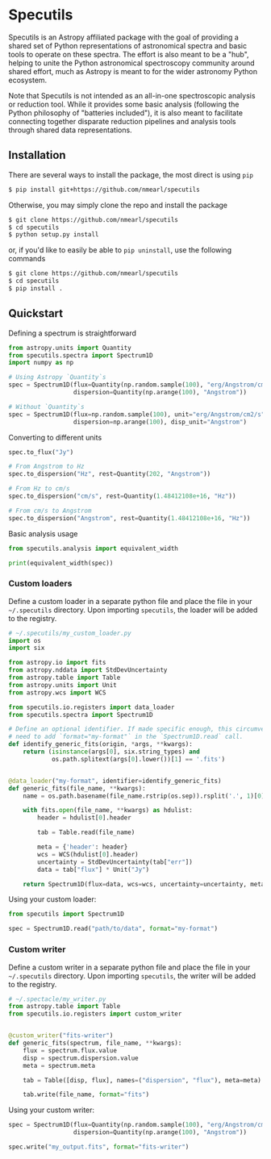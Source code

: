# Specutils

Specutils is an Astropy affiliated package with the goal of providing a shared 
set of Python representations of astronomical spectra and basic tools to 
operate on these spectra. The effort is also meant to be a "hub", helping to 
unite the Python astronomical spectroscopy community around shared effort, 
much as Astropy is meant to for the wider astronomy Python ecosystem.

Note that Specutils is not intended as an all-in-one spectroscopic analysis or 
reduction tool. While it provides some basic analysis (following the Python 
philosophy of "batteries included"), it is also meant to facilitate connecting 
together disparate reduction pipelines and analysis tools through shared data 
representations.


## Installation

There are several ways to install the package, the most direct is using `pip`

```bash
$ pip install git+https://github.com/nmearl/specutils
```

Otherwise, you may simply clone the repo and install the package

```bash
$ git clone https://github.com/nmearl/specutils
$ cd specutils
$ python setup.py install
```

or, if you'd like to easily be able to `pip uninstall`, use the following 
commands

```bash
$ git clone https://github.com/nmearl/specutils
$ cd specutils
$ pip install .
```

## Quickstart

Defining a spectrum is straightforward

```python
from astropy.units import Quantity
from specutils.spectra import Spectrum1D
import numpy as np

# Using Astropy `Quantity`s
spec = Spectrum1D(flux=Quantity(np.random.sample(100), "erg/Angstrom/cm2/s"),
                  dispersion=Quantity(np.arange(100), "Angstrom"))

# Without `Quantity`s
spec = Spectrum1D(flux=np.random.sample(100), unit="erg/Angstrom/cm2/s",
                  dispersion=np.arange(100), disp_unit="Angstrom")
```

Converting to different units

```python
spec.to_flux("Jy")

# From Angstrom to Hz
spec.to_dispersion("Hz", rest=Quantity(202, "Angstrom"))

# From Hz to cm/s
spec.to_dispersion("cm/s", rest=Quantity(1.48412108e+16, "Hz"))

# From cm/s to Angstrom
spec.to_dispersion("Angstrom", rest=Quantity(1.48412108e+16, "Hz"))
```

Basic analysis usage

```python
from specutils.analysis import equivalent_width

print(equivalent_width(spec))
```

### Custom loaders

Define a custom loader in a separate python file and place the file in your
`~/.specutils` directory. Upon importing `specutils`, the loader will be added
to the registry.

```python
# ~/.specutils/my_custom_loader.py
import os
import six

from astropy.io import fits
from astropy.nddata import StdDevUncertainty
from astropy.table import Table
from astropy.units import Unit
from astropy.wcs import WCS

from specutils.io.registers import data_loader
from specutils.spectra import Spectrum1D

# Define an optional identifier. If made specific enough, this circumvents the
# need to add `format="my-format"` in the `Spectrum1D.read` call.
def identify_generic_fits(origin, *args, **kwargs):
    return (isinstance(args[0], six.string_types) and
            os.path.splitext(args[0].lower())[1] == '.fits')


@data_loader("my-format", identifier=identify_generic_fits)
def generic_fits(file_name, **kwargs):
    name = os.path.basename(file_name.rstrip(os.sep)).rsplit('.', 1)[0]

    with fits.open(file_name, **kwargs) as hdulist:
        header = hdulist[0].header

        tab = Table.read(file_name)

        meta = {'header': header}
        wcs = WCS(hdulist[0].header)
        uncertainty = StdDevUncertainty(tab["err"])
        data = tab["flux"] * Unit("Jy")

    return Spectrum1D(flux=data, wcs=wcs, uncertainty=uncertainty, meta=meta)
```

Using your custom loader:

```python
from specutils import Spectrum1D

spec = Spectrum1D.read("path/to/data", format="my-format")
```

### Custom writer

Define a custom writer in a separate python file and place the file in your
`~/.specutils` directory. Upon importing `specutils`, the writer will be added
to the registry.

```python
# ~/.spectacle/my_writer.py
from astropy.table import Table
from specutils.io.registers import custom_writer


@custom_writer("fits-writer")
def generic_fits(spectrum, file_name, **kwargs):
    flux = spectrum.flux.value
    disp = spectrum.dispersion.value
    meta = spectrum.meta

    tab = Table([disp, flux], names=("dispersion", "flux"), meta=meta)

    tab.write(file_name, format="fits")
```

Using your custom writer:

```python
spec = Spectrum1D(flux=Quantity(np.random.sample(100), "erg/Angstrom/cm2/s"),
                  dispersion=Quantity(np.arange(100), "Angstrom"))

spec.write("my_output.fits", format="fits-writer")
```
